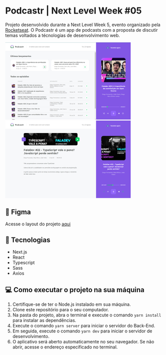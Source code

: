 # Podcastr | Next Level Week #05

Projeto desenvolvido durante a Next Level Week 5, evento organizado pela [Rocketseat](https://www.rocketseat.com.br/). O Podcastr é um app de podcasts com a proposta de discutir temas voltados a técnologias de desenvolvimento web. 

<img width="400px"  src="./.github/images/img1.png" /> <img width="400px"  src="./.github/images/img2.png" />

## :art: Figma
Acesse o layout do projeto [aqui](https://www.figma.com/file/Gk90RPWwW2mFnhCLUFmnrX/Podcastr?type=design&mode=design&t=LzvWQ6O7hjP9K3ju-1)

## :rocket: Tecnologias
* Next.js
* React
* Typescript
* Sass
* Axios

## :computer: Como executar o projeto na sua máquina

1. Certifique-se de ter o Node.js instalado em sua máquina.
2. Clone este repositório para o seu computador.
3. Na pasta do projeto, abra o terminal e execute o comando `yarn install` para instalar as dependências.
4. Execute o comando `yarn server` para iniciar o servidor do Back-End.
5. Em seguida, execute o comando `yarn dev` para iniciar o servidor de desenvolvimento.
6. O aplicativo será aberto automaticamente no seu navegador. Se não abrir, acesse o endereço especificado no terminal.
